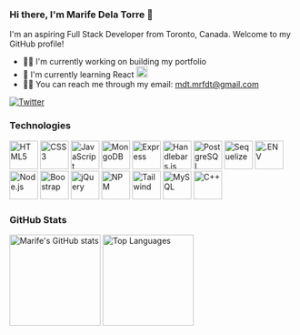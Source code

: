 ### Hi there, I'm Marife Dela Torre 👋


I'm an aspiring Full Stack Developer from Toronto, Canada. Welcome to my GitHub profile! 

- 👩‍💻 I'm currently working on building my portfolio
- 🔧 I'm currently learning React <img src="https://cdn.simpleicons.org/react/61DAFB" alt="React" width="20" height="20">
- 🧗‍♀️ You can reach me through my email: mdt.mrfdt@gmail.com

<p align="center">
  
  <a href="https://www.linkedin.com/in/marife-dela-torre-0081871b8/"><img src="https://img.shields.io/badge/-Twitter-31af9c?style=for-the-badge" alt="Twitter" ></a>
</p>

### Technologies
<p>
  <a href="https://developer.mozilla.org/en-US/docs/Web/HTML" target="_blank"><img src="https://cdn.simpleicons.org/html5/E34F26" alt="HTML5" width="50" height="50"></a>
  <a href="https://www.w3schools.com/css/" target"_blank"><img src="https://cdn.simpleicons.org/css3/1572B6" alt="CSS3" width="50" height="50"></a>
  <a href="https://developer.mozilla.org/en-US/docs/Web/JavaScript" target"_blank"><img src="https://cdn.simpleicons.org/javascript/F7DF1E" alt="JavaScript" width="50" height="50"></a>
  <a href="https://www.mongodb.com/" target"_blank"><img src="https://cdn.simpleicons.org/mongodb/47A248" alt="MongoDB" width="50" height="50"></a>
  <a href="https://expressjs.com/" target"_blank"><img src="https://cdn.simpleicons.org/express/FFF" alt="Express" style='backgroundColor: white;' width="50" height="50"></a>
  <a href="https://handlebarsjs.com/" target"_blank"><img src="https://cdn.simpleicons.org/handlebarsdotjs/e61" alt="Handlebars.js" width="50" height="50"></a>
  <a href="https://www.postgresql.org/" target"_blank"><img src="https://cdn.simpleicons.org/postgresql/4169E1" alt="PostgreSQL" width="50" height="50"></a>
  <a href="https://sequelize.org/" target"_blank"><img src="https://cdn.simpleicons.org/sequelize/52B0E7" alt="Sequelize" width="50" height="50"></a>
  <a href="https://www.dotenv.org/" target"_blank"><img src="https://cdn.simpleicons.org/dotenv/ECD53F" alt=".ENV" width="50" height="50"></a>
  <a href="https://nodejs.org/en" target"_blank"><img src="https://cdn.simpleicons.org/nodedotjs/339933" alt="Node.js" width="50" height="50"></a>
  <a href="https://getbootstrap.com/" target"_blank"><img src="https://cdn.simpleicons.org/bootstrap/7952B3" alt="Boostrap" width="50" height="50"></a>
  <a href="https://jquery.com/" target"_blank"><img src="https://cdn.simpleicons.org/jquery/0769AD" alt="jQuery" width="50" height="50"></a>
  <a href="https://www.npmjs.com/" target"_blank"><img src="https://cdn.simpleicons.org/npm/037341" alt="NPM" width="50" height="50"></a>
  <a href="https://tailwindcss.com/" target"_blank"><img src="https://cdn.simpleicons.org/tailwindcss/06B6D4" alt="Tailwind" width="50" height="50"></a>
  <a href="https://www.mysql.com/" target"_blank"><img src="https://cdn.simpleicons.org/mysql/4479A1" alt="MySQL" width="50" height="50"></a>
  <a href="https://www.w3schools.com/cpp/" target"_blank"><img src="https://cdn.simpleicons.org/cplusplus/00599C" alt="C++" width="50" height="50"></a>
<!--   <a href="" target"_blank"><img src="https://cdn.simpleicons.org/mysql/4479A1" alt="MySQL" width="50" height="50"></a>
  <a href="" target"_blank"><img src="https://cdn.simpleicons.org/mysql/4479A1" alt="MySQL" width="50" height="50"></a>
  <a href="" target"_blank"><img src="https://cdn.simpleicons.org/mysql/4479A1" alt="MySQL" width="50" height="50"></a> -->
  
  
 
  
 
  
  
  
  
  
  
  
  
  
</p>

### GitHub Stats

<p>
  <img src="https://github-readme-stats.vercel.app/api?username=marifedt&theme=gruvbox&show_icons=true" alt="Marife's GitHub stats" height="160">
  <img src="https://github-readme-stats.vercel.app/api/top-langs/?username=marifedt&theme=gruvbox&layout=compact" alt="Top Languages" height="160">
</p>
<!-- ![Marife's GitHub stats](https://github-readme-stats.vercel.app/api?username=marifedt&theme=gruvbox&show_icons=true)

[![Top Langs](https://github-readme-stats.vercel.app/api/top-langs/?username=marifedt&theme=gruvbox)](https://github.com/marifedt/github-readme-stats) -->

<!--
**marifedt/marifedt** is a ✨ _special_ ✨ repository because its `README.md` (this file) appears on your GitHub profile.

Here are some ideas to get you started:

- 🔭 I’m currently working on ...
- 🌱 I’m currently learning ...
- 👯 I’m looking to collaborate on ...
- 🤔 I’m looking for help with ...
- 💬 Ask me about ...
- 📫 How to reach me: ...
- 😄 Pronouns: ...
- ⚡ Fun fact: ...
-->
